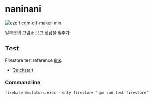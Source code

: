 # naninani

![ezgif com-gif-maker-min](https://user-images.githubusercontent.com/16532326/167484844-02c70520-5155-4080-acf8-0c02999c465b.gif)

일부분의 그림을 보고 정답을 맞추기!

## Test

Firestore test reference [link](https://firebase.google.com/docs/firestore/security/test-rules-emulator).

- [Quickstart](https://github.com/firebase/quickstart-testing/tree/master/unit-test-security-rules-v9)

### Command line

```
firebase emulators:exec --only firestore "npm run test-firestore"
```
